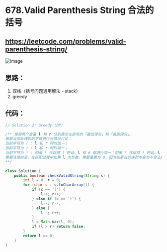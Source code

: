 678.Valid Parenthesis String 合法的括号
===

https://leetcode.com/problems/valid-parenthesis-string/
---

![image](https://user-images.githubusercontent.com/91653378/139607978-446dd6df-ca71-4a25-a1e4-cc4735b481af.png)

思路：
----
1. 双栈（括号问题通用解法 - stack）
2. greedy

代码：
-----
````Java
// Solution 2: Greedy (DP)

/** 使用两个变量 l 和 r 分别表示左括号的「最低得分」和「最高得分」。
根据当前处理到的字符进行分情况讨论：
当前字符为 ( : l 和 r 同时加一；
当前字符为 ) : l 和 r 同时减一；
当前字符为 * : 如果 * 代指成 ( 的话，l 和 r 都进行加一；如果 * 代指成 ) 的话，l 和 r 都进行减一；如果 * 不变的话，l 和 r 均不发生变化。因此总的 l 的变化为减一，总的 r 的变化为加一。
需要注意的是，在匹配过程中如果 l 为负数，需要重置为 0，因为如果当前序列本身为不合法括号序列的话，增加 ( 必然还是不合法。同时，当出现 l > r 说明上界为负数，即右括号过多，必然为非合法方案，返回 false。
**/

class Solution {
    public boolean checkValidString(String s) {
        int l = 0, r = 0;
        for (char c : s.toCharArray()) {
            if (c == '(') {
                l++; r++;
            } else if (c == ')') {
                l--; r--;
            } else {
                l--; r++;
            }
            l = Math.max(l, 0);
            if (l > r) return false;
        }
        return l == 0;
    }
}
````
